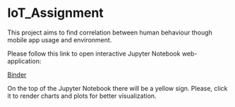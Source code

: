 # IoT_Assignment

This project aims to find correlation between human behaviour though mobile app usage and environment.

Please follow this link to open interactive Jupyter Notebook web-application:

[Binder](https://mybinder.org/v2/gh/StartZer0/IoT_Assignment/ca0f9e020f524adad8cbe46fb27a854705a2c66c?urlpath=lab%2Ftree%2FIoT_Assignment.ipynb)

On the top of the Jupyter Notebook there will be a yellow sign. Please, click it to render charts and plots for better visualization.
